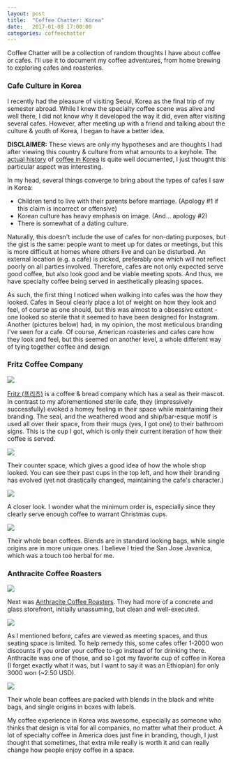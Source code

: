 ```yaml
---
layout: post
title:  "Coffee Chatter: Korea"
date:   2017-01-08 17:00:00
categories: coffeechatter
---
```


Coffee Chatter will be a collection of random thoughts I have about coffee or cafes. I'll use it to document my coffee adventures, from home brewing to exploring cafes and roasteries.

### Cafe Culture in Korea

I recently had the pleasure of visiting Seoul, Korea as the final trip of my semester abroad. While I knew the specialty coffee scene was alive and well there, I did not know why it developed the way it did, even after visiting several cafes. However, after meeting up with a friend and talking about the culture & youth of Korea, I began to have a better idea.

**DISCLAIMER:** These views are only my hypotheses and are thoughts I had after viewing this country & culture from what amounts to a keyhole. The [actual history](http://www.perfectdailygrind.com/2015/11/korean-coffee-culture-101-a-timeline/) of [coffee in Korea](https://www.wikiwand.com/en/Coffee_in_Korea) is quite well documented, I just thought this particular aspect was interesting.

In my head, several things converge to bring about the types of cafes I saw in Korea:

  - Children tend to live with their parents before marriage. (Apology #1 if this claim is incorrect or offensive)
  - Korean culture has heavy emphasis on image. (And... apology #2)
  - There is somewhat of a dating culture.

Naturally, this doesn't include the use of cafes for non-dating purposes, but the gist is the same: people want to meet up for dates or meetings, but this is more difficult at homes where others live and can be disturbed. An external location (e.g. a cafe) is picked, preferably one which will not reflect poorly on all parties involved. Therefore, cafes are not only expected serve good coffee, but also look good and be viable meeting spots. And thus, we have specialty coffee being served in aesthetically pleasing spaces.

As such, the first thing I noticed when walking into cafes was the how they looked. Cafes in Seoul clearly place a lot of weight on how they look and feel, of course as one should, but this was almost to a obsessive extent - one looked so sterile that it seemed to have been designed for Instagram. Another (pictures below) had, in my opinion, the most meticulous branding I've seen for a cafe. Of course, American roasteries and cafes care how they look and feel, but this seemed on another level, a whole different way of tying together coffee and design.

### Fritz Coffee Company

![][Fritz-1]

[Fritz (프리츠)](http://fritz.co.kr/) is a coffee & bread company which has a seal as their mascot. In contrast to my aforementioned sterile cafe, they (impressively successfully) evoked a homey feeling in their space while maintaining their branding. The seal, and the weathered wood and ship/bar-esque motif is used all over their space, from their mugs (yes, I got one) to their bathroom signs. This is the cup I got, which is only their current iteration of how their coffee is served.

![][Fritz-2]

Their counter space, which gives a good idea of how the whole shop looked. You can see their past cups in the top left, and how their branding has evolved (yet not drastically changed, maintaining the cafe's character.)

![][Fritz-3]

A closer look. I wonder what the minimum order is, especially since they clearly serve enough coffee to warrant Christmas cups.

![][Fritz-4]

Their whole bean coffees. Blends are in standard looking bags, while single origins are in more unique ones. I believe I tried the San Jose Javanica, which was a touch too herbal for me.

### Anthracite Coffee Roasters

![][Anthracite-1]

Next was [Anthracite Coffee Roasters](http://www.anthracitecoffee.com). They had more of a concrete and glass storefront, initially unassuming, but clean and well-executed.

![][Anthracite-2]

As I mentioned before, cafes are viewed as meeting spaces, and thus seating space is limited. To help remedy this, some cafes offer 1-2000 won discounts if you order your coffee to-go instead of for drinking there. Anthracite was one of those, and so I got my favorite cup of coffee in Korea (I forget exactly what it was, but I want to say it was an Ethiopian) for only 3000 won (~2.50 USD).

![][Anthracite-3]

Their whole bean coffees are packed with blends in the black and white bags, and single origins in boxes with labels.

My coffee experience in Korea was awesome, especially as someone who thinks that design is vital for all companies, no matter what their product. A lot of specialty coffee in America does just fine in branding, though, I just thought that sometimes, that extra mile really is worth it and can really change how people enjoy coffee in a space.

[Fritz-1]: https://raw.githubusercontent.com/echiou/echiou.github.io-images/master/Coffee-Chatter/Coffee-Chatter-Korea/1.jpg
[Fritz-2]: https://raw.githubusercontent.com/echiou/echiou.github.io-images/master/Coffee-Chatter/Coffee-Chatter-Korea/2.jpg
[Fritz-3]: https://raw.githubusercontent.com/echiou/echiou.github.io-images/master/Coffee-Chatter/Coffee-Chatter-Korea/3.jpg
[Fritz-4]: https://raw.githubusercontent.com/echiou/echiou.github.io-images/master/Coffee-Chatter/Coffee-Chatter-Korea/4.jpg
[Anthracite-1]: https://raw.githubusercontent.com/echiou/echiou.github.io-images/master/Coffee-Chatter/Coffee-Chatter-Korea/5.jpg
[Anthracite-2]: https://raw.githubusercontent.com/echiou/echiou.github.io-images/master/Coffee-Chatter/Coffee-Chatter-Korea/6.jpg
[Anthracite-3]: https://raw.githubusercontent.com/echiou/echiou.github.io-images/master/Coffee-Chatter/Coffee-Chatter-Korea/7.jpg
